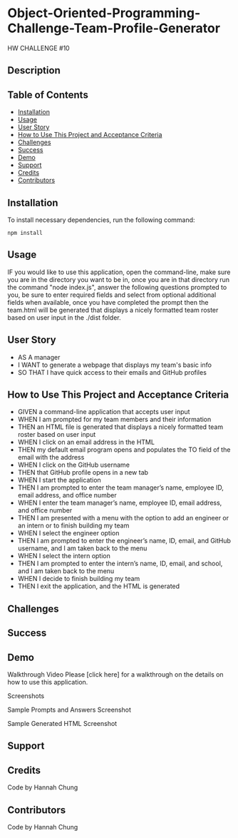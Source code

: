 # Object-Oriented-Programming-Challenge-Team-Profile-Generator
HW CHALLENGE #10

## Description
<!--description here -->


## Table of Contents
* [Installation](#installation)
* [Usage](#usage) 
* [User Story](#userstory)
* [How to Use This Project and Acceptance Criteria](#HowtoUseThisProjectandAcceptanceCriteria)
* [Challenges](#Challenges)
* [Success](#Success) 
* [Demo](#Demo)
* [Support](#Support)
* [Credits](#Credits)
* [Contributors](#Contributors)

## Installation

To install necessary dependencies, run the following command:
```
npm install
```
## Usage
IF you would like to use this application, open the command-line, make sure you are in the directory you want to be in, once you are in that directory run the command "node index.js", answer the following questions prompted to you, be sure to enter required fields and select from optional additional fields when available, once you have completed the prompt then the team.html will be generated that displays a nicely formatted team roster based on user input in the ./dist folder.

## User Story
- AS A manager
- I WANT to generate a webpage that displays my team's basic info
- SO THAT I have quick access to their emails and GitHub profiles


## How to Use This Project and Acceptance Criteria

- GIVEN a command-line application that accepts user input
- WHEN I am prompted for my team members and their information
- THEN an HTML file is generated that displays a nicely formatted team roster based on user input
- WHEN I click on an email address in the HTML
- THEN my default email program opens and populates the TO field of the email with the address
- WHEN I click on the GitHub username
- THEN that GitHub profile opens in a new tab
- WHEN I start the application
- THEN I am prompted to enter the team manager’s name, employee ID, email address, and office number
- WHEN I enter the team manager’s name, employee ID, email address, and office number
- THEN I am presented with a menu with the option to add an engineer or an intern or to finish building my team
- WHEN I select the engineer option
- THEN I am prompted to enter the engineer’s name, ID, email, and GitHub username, and I am taken back to the menu
- WHEN I select the intern option
- THEN I am prompted to enter the intern’s name, ID, email, and school, and I am taken back to the menu
- WHEN I decide to finish building my team
- THEN I exit the application, and the HTML is generated

## Challenges



## Success



## Demo 

Walkthrough Video
Please [click here]<!--(https://youtube.com)--> for a walkthrough on the details on how to use this application.

Screenshots

Sample Prompts and Answers Screenshot 
<!-- ![Prompts and Answers](./assets/images/10-object-oriented-programming-homework-demo.png) -->

Sample Generated HTML Screenshot
<!-- ![generated HTML](./assets/images/10-object-oriented-programming-homework-demo.png) -->

## Support



## Credits
Code by Hannah Chung



## Contributors 
Code by Hannah Chung

